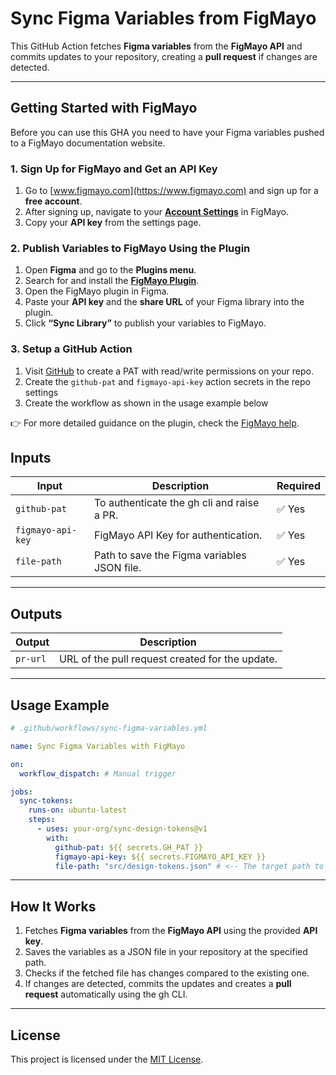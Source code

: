# Sync Figma Variables from FigMayo

This GitHub Action fetches **Figma variables** from the **FigMayo API** and commits updates to your repository, creating a **pull request** if changes are detected.

---

## **Getting Started with FigMayo**

Before you can use this GHA you need to have your Figma variables pushed to a FigMayo documentation website.

### **1. Sign Up for FigMayo and Get an API Key**

1. Go to [www.figmayo.com](https://www.figmayo.com) and sign up for a **free account**.
2. After signing up, navigate to your [**Account Settings**](https://app.figmayo.com/api/v2/settings) in FigMayo.
3. Copy your **API key** from the settings page.

### **2. Publish Variables to FigMayo Using the Plugin**

1. Open **Figma** and go to the **Plugins menu**.
2. Search for and install the [**FigMayo Plugin**](https://www.figma.com/community/plugin/1426513201495859669).
3. Open the FigMayo plugin in Figma.
4. Paste your **API key** and the **share URL** of your Figma library into the plugin.
5. Click **“Sync Library”** to publish your variables to FigMayo.

### **3. Setup a GitHub Action**

1. Visit [GitHub](https://github.com/settings/tokens) to create a PAT with read/write permissions on your repo.
2. Create the `github-pat` and `figmayo-api-key` action secrets in the repo settings
3. Create the workflow as shown in the usage example below

👉 For more detailed guidance on the plugin, check the [FigMayo help](https://help.figmayo.com/sites/PUCaV8RF/FigMayo-How-To-Guide/c/277:869?).

## **Inputs**

| Input             | Description                                 | Required |
| ----------------- | ------------------------------------------- | -------- |
| `github-pat`      | To authenticate the gh cli and raise a PR.  | ✅ Yes   |
| `figmayo-api-key` | FigMayo API Key for authentication.         | ✅ Yes   |
| `file-path`       | Path to save the Figma variables JSON file. | ✅ Yes   |

---

## **Outputs**

| Output   | Description                                     |
| -------- | ----------------------------------------------- |
| `pr-url` | URL of the pull request created for the update. |

---

## **Usage Example**

```yaml
# .github/workflows/sync-figma-variables.yml

name: Sync Figma Variables with FigMayo

on:
  workflow_dispatch: # Manual trigger

jobs:
  sync-tokens:
    runs-on: ubuntu-latest
    steps:
      - uses: your-org/sync-design-tokens@v1
        with:
          github-pat: ${{ secrets.GH_PAT }}
          figmayo-api-key: ${{ secrets.FIGMAYO_API_KEY }}
          file-path: "src/design-tokens.json" # <-- The target path to store the variables JSON in your repo
```

---

## **How It Works**

1. Fetches **Figma variables** from the **FigMayo API** using the provided **API key**.
2. Saves the variables as a JSON file in your repository at the specified path.
3. Checks if the fetched file has changes compared to the existing one.
4. If changes are detected, commits the updates and creates a **pull request** automatically using the gh CLI.

---

## **License**

This project is licensed under the [MIT License](LICENSE).
